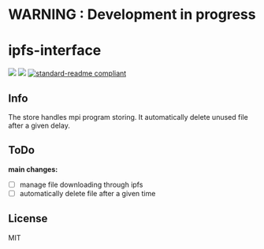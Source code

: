 # WARNING : Development in progress

# ipfs-interface

[![](https://img.shields.io/badge/project-IPFS-blue.svg?style=flat-square)](https://ipfs.io/)
[![](https://img.shields.io/badge/freenode-%23ipfs-blue.svg?style=flat-square)](http://webchat.freenode.net/?channels=%23ipfs)
[![standard-readme compliant](https://img.shields.io/badge/standard--readme-OK-green.svg?style=flat-square)](https://github.com/RichardLitt/standard-readme)

## Info

The store handles mpi program storing. It automatically delete unused file after a given delay.

## ToDo

__main changes:__

- [ ] manage file downloading through ipfs
- [ ] automatically delete file after a given time

## License

MIT
